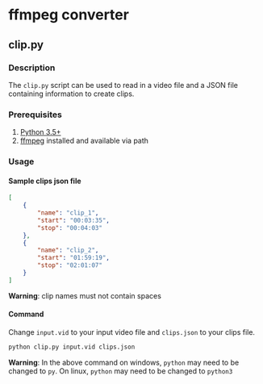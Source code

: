 # ffmpeg converter

## clip&#46;py

### Description

The `clip.py` script can be used to read in a video file and a JSON file containing information to create clips.

### Prerequisites

1. [Python 3.5+](https://www.python.org/downloads/)
2. [ffmpeg](https://ffmpeg.org/download.html) installed and available via path

### Usage

#### Sample clips json file

```json
[
    {
        "name": "clip_1",
        "start": "00:03:35",
        "stop": "00:04:03"
    },
    {
        "name": "clip_2",
        "start": "01:59:19",
        "stop": "02:01:07"
    }
]
```

**Warning**: clip names must not contain spaces

#### Command

Change ```input.vid``` to your input video file and ```clips.json``` to your clips file.

```sh
python clip.py input.vid clips.json
```

**Warning**:  In the above command on windows, ```python``` may need to be changed to ```py```.
On linux, ```python``` may need to be changed to ```python3```
